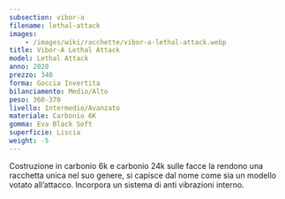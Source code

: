 ```yaml
---
subsection: vibor-a
filename: lethal-attack
images:
    - /images/wiki/racchette/vibor-a-lethal-attack.webp
title: Vibor-A Lethal Attack
model: Lethal Attack
anno: 2020
prezzo: 340
forma: Goccia Invertita
bilanciamento: Medio/Alto
peso: 360-370
livello: Intermedio/Avanzato
materiale: Carbonio 6K
gomma: Eva Black Soft
superficie: Liscia
weight: -5
---
```

Costruzione in carbonio 6k e carbonio 24k sulle facce la rendono una racchetta unica nel suo genere, si capisce dal nome come sia un modello votato all’attacco. Incorpora un sistema di anti vibrazioni interno.